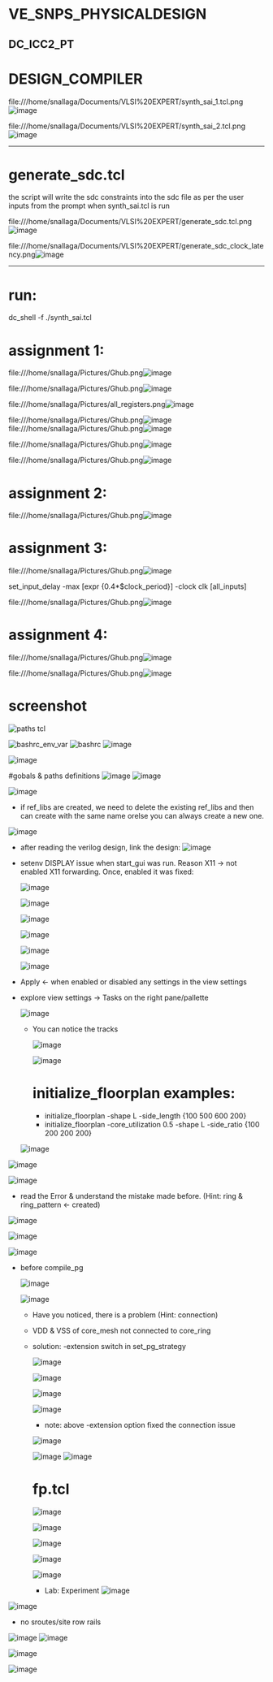 # VE_SNPS_PHYSICALDESIGN
DC_ICC2_PT
---------------------------------------------------------------------------------------------------------------------------------------------------------------------------------------
# DESIGN_COMPILER
file:///home/snallaga/Documents/VLSI%20EXPERT/synth_sai_1.tcl.png![image](https://github.com/snallaga9/VE_SNPS_PHYSICALDESIGN/assets/110479456/2dc860cf-0def-4c0f-8611-fc9cad2a264f)

file:///home/snallaga/Documents/VLSI%20EXPERT/synth_sai_2.tcl.png![image](https://github.com/snallaga9/VE_SNPS_PHYSICALDESIGN/assets/110479456/0cf96717-a524-49c7-a6bd-9ae70f2f6f81)

---------------------------------------------------------------------------------------------------------------------------------------------------------------------------------------
# generate_sdc.tcl

the script will write the sdc constraints into the sdc file as per the user inputs from the prompt when synth_sai.tcl is run

file:///home/snallaga/Documents/VLSI%20EXPERT/generate_sdc.tcl.png![image](https://github.com/snallaga9/VE_SNPS_PHYSICALDESIGN/assets/110479456/b1829f2c-dda9-41c0-b7ca-7a3d2995c526)

file:///home/snallaga/Documents/VLSI%20EXPERT/generate_sdc_clock_latency.png![image](https://github.com/snallaga9/VE_SNPS_PHYSICALDESIGN/assets/110479456/122ac3fc-8469-4558-ade3-142e097ec166)


---------------------------------------------------------------------------------------------------------------------------------------------------------------------------------------

# run:
dc_shell -f ./synth_sai.tcl

# assignment 1:
file:///home/snallaga/Pictures/Ghub.png![image](https://github.com/snallaga9/VE_SNPS_PHYSICALDESIGN/assets/110479456/3d2be0be-57a6-40eb-94f4-522612425780)

file:///home/snallaga/Pictures/Ghub.png![image](https://github.com/snallaga9/VE_SNPS_PHYSICALDESIGN/assets/110479456/1184a7c3-1583-408c-82e5-8360c8528014)

file:///home/snallaga/Pictures/all_registers.png![image](https://github.com/snallaga9/VE_SNPS_PHYSICALDESIGN/assets/110479456/146fb97b-df3a-41ac-9740-c685447a13fa)

file:///home/snallaga/Pictures/Ghub.png![image](https://github.com/snallaga9/VE_SNPS_PHYSICALDESIGN/assets/110479456/3a9ac2f8-062f-45e9-83d5-5e16a16f5e86)
file:///home/snallaga/Pictures/Ghub.png![image](https://github.com/snallaga9/VE_SNPS_PHYSICALDESIGN/assets/110479456/564acbea-9840-44db-bc4f-5ed2361722fa)

file:///home/snallaga/Pictures/Ghub.png![image](https://github.com/snallaga9/VE_SNPS_PHYSICALDESIGN/assets/110479456/e2f2ad80-6c3b-4d51-aabc-288e526729af)

file:///home/snallaga/Pictures/Ghub.png![image](https://github.com/snallaga9/VE_SNPS_PHYSICALDESIGN/assets/110479456/166935a3-b50c-4121-a3db-266a4265236e)



# assignment 2:
file:///home/snallaga/Pictures/Ghub.png![image](https://github.com/snallaga9/VE_SNPS_PHYSICALDESIGN/assets/110479456/39d9e862-ea67-42d5-b47d-53ecb948d13a)




# assignment 3:
file:///home/snallaga/Pictures/Ghub.png![image](https://github.com/snallaga9/VE_SNPS_PHYSICALDESIGN/assets/110479456/590483ab-4ec3-4663-a0f5-8f247e71d76b)

set_input_delay -max [expr {0.4*$clock_period}] -clock clk [all_inputs] 

file:///home/snallaga/Pictures/Ghub.png![image](https://github.com/snallaga9/VE_SNPS_PHYSICALDESIGN/assets/110479456/3ddb18a6-50a5-4c0e-b3ed-6f78dfe7e7d5)


# assignment 4:
file:///home/snallaga/Pictures/Ghub.png![image](https://github.com/snallaga9/VE_SNPS_PHYSICALDESIGN/assets/110479456/1f4d8799-b76b-4cde-bfa7-5118be4813dc)

file:///home/snallaga/Pictures/Ghub.png![image](https://github.com/snallaga9/VE_SNPS_PHYSICALDESIGN/assets/110479456/0cb1b1bb-3789-4277-8d58-4307baedd6c0)

# screenshot
![paths tcl](https://github.com/snallaga9/VE_SNPS_PHYSICALDESIGN/assets/110479456/f286c293-5e02-4898-bce6-994f2b6a2273)

![bashrc_env_var](https://github.com/snallaga9/VE_SNPS_PHYSICALDESIGN/assets/110479456/d3aaa88f-d8bd-44d7-9286-42893765420a)
![bashrc](https://github.com/snallaga9/VE_SNPS_PHYSICALDESIGN/assets/110479456/d48bb950-e2a5-4877-8696-2315dae08a19)
![image](https://github.com/snallaga9/VE_SNPS_PHYSICALDESIGN/assets/110479456/18c2845c-5c5b-4239-8b35-f7249324ab0c)

![image](https://github.com/snallaga9/VE_SNPS_PHYSICALDESIGN/assets/110479456/7b27e27b-b644-4cc8-9562-40cab0d9880f)

#gobals & paths definitions
![image](https://github.com/snallaga9/VE_SNPS_PHYSICALDESIGN/assets/110479456/e8ef2605-e58b-4d7f-8802-1bf74b5c8b28)
![image](https://github.com/snallaga9/VE_SNPS_PHYSICALDESIGN/assets/110479456/8722fe08-90fc-4c98-8dbe-a9c0bafbf29d)

![image](https://github.com/snallaga9/VE_SNPS_PHYSICALDESIGN/assets/110479456/3736132e-7cbd-4674-9975-ed11370123c0)

* if ref_libs are created, we need to delete the existing ref_libs and then can create with the same name orelse you can always create a new one.

![image](https://github.com/snallaga9/VE_SNPS_PHYSICALDESIGN/assets/110479456/911450e0-c5b2-4fe5-8c18-54d740b6c9c7)

* after reading the verilog design, link the design:
  ![image](https://github.com/snallaga9/VE_SNPS_PHYSICALDESIGN/assets/110479456/fd415fff-ef19-44d4-84a1-4aa7f6c82d0f)

* setenv DISPLAY issue when start_gui was run. Reason X11 -> not enabled X11 forwarding. Once, enabled it was fixed:

  ![image](https://github.com/snallaga9/VE_SNPS_PHYSICALDESIGN/assets/110479456/fa1a0a8d-fe90-4d1f-931d-676e5981d142)

  ![image](https://github.com/snallaga9/VE_SNPS_PHYSICALDESIGN/assets/110479456/2dd7a64e-643d-45ac-b47a-653aecf36b9e)

  ![image](https://github.com/snallaga9/VE_SNPS_PHYSICALDESIGN/assets/110479456/c931ec54-5972-4bd5-a68e-8b1d7412b62e)

  ![image](https://github.com/snallaga9/VE_SNPS_PHYSICALDESIGN/assets/110479456/ce740882-37b3-420a-b59d-d4b20b9d7886)

  ![image](https://github.com/snallaga9/VE_SNPS_PHYSICALDESIGN/assets/110479456/18bc9ac3-42dc-484f-bf27-40c431e79aec)


  ![image](https://github.com/snallaga9/VE_SNPS_PHYSICALDESIGN/assets/110479456/f7afc8ec-8dc7-4dd1-be8d-492ca335778f)
* Apply <- when enabled or disabled any settings in the view settings
* explore view settings -> Tasks on the right pane/pallette

  ![image](https://github.com/snallaga9/VE_SNPS_PHYSICALDESIGN/assets/110479456/bf1a704e-be8f-4773-b593-fa209a846b54)
  * You can notice the tracks
 
    ![image](https://github.com/snallaga9/VE_SNPS_PHYSICALDESIGN/assets/110479456/e7adde31-8c43-4cf1-8384-b6c06f03e5d8)

    ![image](https://github.com/snallaga9/VE_SNPS_PHYSICALDESIGN/assets/110479456/3b85276e-85f6-4298-bf12-99130c181931)

    # initialize_floorplan examples:
    * initialize_floorplan -shape L -side_length {100 500 600 200}
    * initialize_floorplan -core_utilization 0.5 -shape L -side_ratio {100 200 200 200}
   
  
   
  ![image](https://github.com/snallaga9/VE_SNPS_PHYSICALDESIGN/assets/110479456/0a6d69c9-d26e-4d7b-b604-2a3a6ef15a3f)

![image](https://github.com/snallaga9/VE_SNPS_PHYSICALDESIGN/assets/110479456/86817be9-a729-4ace-a4f8-47ab72437b61)


![image](https://github.com/snallaga9/VE_SNPS_PHYSICALDESIGN/assets/110479456/bde10b37-ef8d-4a2a-91dc-04dcb98009b5)
* read the Error & understand the mistake made before. (Hint: ring & ring_pattern <- created)


![image](https://github.com/snallaga9/VE_SNPS_PHYSICALDESIGN/assets/110479456/1251375e-c44d-4a2d-8008-a065205ba0f9)

![image](https://github.com/snallaga9/VE_SNPS_PHYSICALDESIGN/assets/110479456/cabe31d4-08d1-42f7-ba58-5fee53a26cf6)

![image](https://github.com/snallaga9/VE_SNPS_PHYSICALDESIGN/assets/110479456/1e04ce3f-f5a2-4040-851f-70e4fbeaebe9)
* before compile_pg

  ![image](https://github.com/snallaga9/VE_SNPS_PHYSICALDESIGN/assets/110479456/cafa14b4-25eb-4829-9df4-66aa0604aaeb)


  ![image](https://github.com/snallaga9/VE_SNPS_PHYSICALDESIGN/assets/110479456/d0f8e96a-505b-41eb-ab50-6edfde30c1c5)
  * Have you noticed, there is a problem (Hint: connection)
  * VDD & VSS of core_mesh not connected to core_ring
  * solution: -extension switch in set_pg_strategy
 
    ![image](https://github.com/snallaga9/VE_SNPS_PHYSICALDESIGN/assets/110479456/475e2140-892e-46a4-a406-9a685d46c9f5)

    ![image](https://github.com/snallaga9/VE_SNPS_PHYSICALDESIGN/assets/110479456/242acc73-e852-4a25-b56e-53c0979ad20e)

    ![image](https://github.com/snallaga9/VE_SNPS_PHYSICALDESIGN/assets/110479456/ed7dba63-1b08-4196-a497-123e1e46de3d)

    ![image](https://github.com/snallaga9/VE_SNPS_PHYSICALDESIGN/assets/110479456/1bee686f-fa6e-4ba2-86e4-0153c20708b4)
    * note: above -extension option fixed the connection issue
   
    ![image](https://github.com/snallaga9/VE_SNPS_PHYSICALDESIGN/assets/110479456/decff612-3311-4e3d-8df3-42a4f2b9301d)

    ![image](https://github.com/snallaga9/VE_SNPS_PHYSICALDESIGN/assets/110479456/b680cb87-f627-4ece-a887-eb99e583b49e)
    ![image](https://github.com/snallaga9/VE_SNPS_PHYSICALDESIGN/assets/110479456/d2752c4a-79c3-4885-87cd-a0a58cf401b9)

    # fp.tcl
    ![image](https://github.com/snallaga9/VE_SNPS_PHYSICALDESIGN/assets/110479456/7b1cd732-a838-4096-84d9-e2a27360190e)

    ![image](https://github.com/snallaga9/VE_SNPS_PHYSICALDESIGN/assets/110479456/5084745c-7c08-4d7d-a219-9af312c31b3f)

    ![image](https://github.com/snallaga9/VE_SNPS_PHYSICALDESIGN/assets/110479456/b74e0b9c-d86a-4364-81a6-f6bbe8e0f125)



    ![image](https://github.com/snallaga9/VE_SNPS_PHYSICALDESIGN/assets/110479456/ef9d2c15-7230-4d5b-b1d1-918f7931fdd5)

    ![image](https://github.com/snallaga9/VE_SNPS_PHYSICALDESIGN/assets/110479456/93e4133f-f932-474a-827a-a6c0aa6a1d10)


    * Lab: Experiment
    ![image](https://github.com/snallaga9/VE_SNPS_PHYSICALDESIGN/assets/110479456/a37700bf-179b-497b-bb1f-bb5a51f05b95)



![image](https://github.com/snallaga9/VE_SNPS_PHYSICALDESIGN/assets/110479456/4fea0d50-cc7c-4d5a-898a-1190eb7b6601)
* no sroutes/site row rails

![image](https://github.com/snallaga9/VE_SNPS_PHYSICALDESIGN/assets/110479456/b8493f2d-0780-4bdd-bba2-bac94640af92)
![image](https://github.com/snallaga9/VE_SNPS_PHYSICALDESIGN/assets/110479456/6e3c2c01-6a1a-4f99-865a-5dd0140bc124)

![image](https://github.com/snallaga9/VE_SNPS_PHYSICALDESIGN/assets/110479456/a6c42c47-046c-4de1-9c0c-9c42bd8f1f21)


![image](https://github.com/snallaga9/VE_SNPS_PHYSICALDESIGN/assets/110479456/6e8eac4e-7dd8-45a4-a6f9-1ce561bf9e5c)































  







































